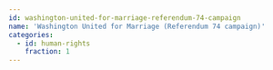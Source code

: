 ```yaml
---
id: washington-united-for-marriage-referendum-74-campaign
name: 'Washington United for Marriage (Referendum 74 campaign)'
categories:
  - id: human-rights
    fraction: 1
---
```

